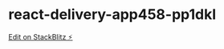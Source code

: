 # react-delivery-app458-pp1dkl

[Edit on StackBlitz ⚡️](https://jake.stackblitz.com/edit/react-delivery-app458-pp1dkl)